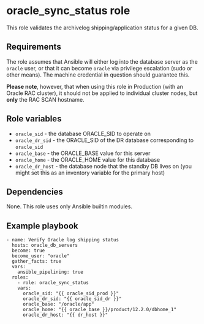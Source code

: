 # oracle_sync_status role

This role validates the archivelog shipping/application status for a given DB.

## Requirements

The role assumes that Ansible will either log into the database server as the `oracle` user, or that it can become `oracle` via privilege escalation (sudo or other means). The machine credential in question should guarantee this.

**Please note**, however, that when using this role in Production (with an Oracle RAC cluster), it should not be applied to individual cluster nodes, but **only** the RAC SCAN hostname.


## Role variables
- `oracle_sid` - the database ORACLE_SID to operate on
- `oracle_dr_sid` - the ORACLE_SID of the DR database corresponding to `oracle_sid`
- `oracle_base` - the ORACLE_BASE value for this server
- `oracle_home` - the ORACLE_HOME value for this database
- `oracle_dr_host` - the database node that the standby DB lives on (you might set this as an inventory variable for the primary host)

## Dependencies

None. This role uses only Ansible builtin modules.

## Example playbook
```
- name: Verify Oracle log shipping status
  hosts: oracle_db_servers
  become: true
  become_user: "oracle"
  gather_facts: true
  vars:
    ansible_pipelining: true
  roles:
    - role: oracle_sync_status
    vars:
      oracle_sid: "{{ oracle_sid_prod }}"
      oracle_dr_sid: "{{ oracle_sid_dr }}"
      oracle_base: "/oracle/app"
      oracle_home: "{{ oracle_base }}/product/12.2.0/dbhome_1"
      oracle_dr_host: "{{ dr_host }}"
```
